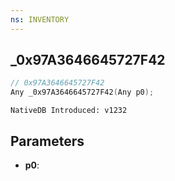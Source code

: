 ```yaml
---
ns: INVENTORY
---
```

## _0x97A3646645727F42

```c
// 0x97A3646645727F42
Any _0x97A3646645727F42(Any p0);
```

```
NativeDB Introduced: v1232
```

## Parameters
* **p0**:
